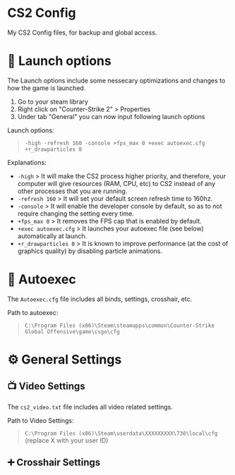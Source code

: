 # CS2 Config
My CS2 Config files, for backup and global access.

# 🚀 Launch options

The Launch options include some nessecary optimizations and changes to how the game is launched.
1.  Go to your steam library
2.  Right click on "Counter-Strike 2" > Properties
3.  Under tab "General" you can now input following launch options

Launch options:
> ```-high -refresh 160 -console +fps_max 0 +exec autoexec.cfg +r_drawparticles 0```

Explanations:
- ```-high``` > It will make the CS2 process higher priority, and therefore, your computer will give resources (RAM, CPU, etc) to CS2 instead of any other processes that you are running.
- ```-refresh 160``` > It will set your default screen refresh time to 160hz.
- ```-console``` > It will enable the developer console by default, so as to not require changing the setting every time.
- ```+fps_max 0``` > It removes the FPS cap that is enabled by default.
- ```+exec autoexec.cfg``` > It launches your autoexec file (see below) automatically at launch.
- ```+r_drawparticles 0``` > It is known to improve performance (at the cost of graphics quality) by disabling particle animations.


# 📃 Autoexec

The ```Autoexec.cfg``` file includes all binds, settings, crosshair, etc.

Path to autoexec:
> ``` C:\Program Files (x86)\Steam\steamapps\common\Counter-Strike Global Offensive\game\csgo\cfg ```

# ⚙️ General Settings

## 📺 Video Settings
The ```cs2_video.txt``` file includes all video related settings.

Path to Video Settings:
> ``` C:\Program Files (x86)\Steam\userdata\XXXXXXXXX\730\local\cfg ``` (replace X with your user ID)

## ➕ Crosshair Settings

